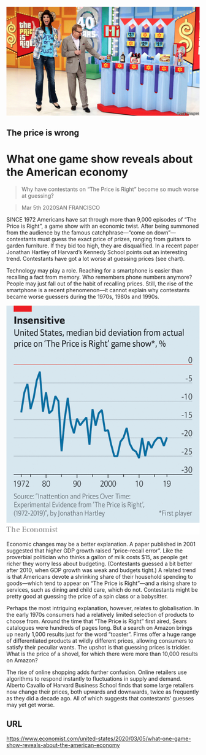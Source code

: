 ![](./images/20200307_USP504.jpg)

## The price is wrong

# What one game show reveals about the American economy

> Why have contestants on “The Price is Right” become so much worse at guessing?

> Mar 5th 2020SAN FRANCISCO

SINCE 1972 Americans have sat through more than 9,000 episodes of “The Price is Right”, a game show with an economic twist. After being summoned from the audience by the famous catchphrase—“come on down”—contestants must guess the exact price of prizes, ranging from guitars to garden furniture. If they bid too high, they are disqualified. In a recent paper Jonathan Hartley of Harvard’s Kennedy School points out an interesting trend. Contestants have got a lot worse at guessing prices (see chart).

Technology may play a role. Reaching for a smartphone is easier than recalling a fact from memory. Who remembers phone numbers anymore? People may just fall out of the habit of recalling prices. Still, the rise of the smartphone is a recent phenomenon—it cannot explain why contestants became worse guessers during the 1970s, 1980s and 1990s.

![](./images/20200307_USC410.png)

Economic changes may be a better explanation. A paper published in 2001 suggested that higher GDP growth raised “price-recall error”. Like the proverbial politician who thinks a gallon of milk costs $15, as people get richer they worry less about budgeting. (Contestants guessed a bit better after 2010, when GDP growth was weak and budgets tight.) A related trend is that Americans devote a shrinking share of their household spending to goods—which tend to appear on “The Price is Right”—and a rising share to services, such as dining and child care, which do not. Contestants might be pretty good at guessing the price of a spin class or a babysitter.

Perhaps the most intriguing explanation, however, relates to globalisation. In the early 1970s consumers had a relatively limited selection of products to choose from. Around the time that “The Price is Right” first aired, Sears catalogues were hundreds of pages long. But a search on Amazon brings up nearly 1,000 results just for the word “toaster”. Firms offer a huge range of differentiated products at wildly different prices, allowing consumers to satisfy their peculiar wants. The upshot is that guessing prices is trickier. What is the price of a shovel, for which there were more than 10,000 results on Amazon?

The rise of online shopping adds further confusion. Online retailers use algorithms to respond instantly to fluctuations in supply and demand. Alberto Cavallo of Harvard Business School finds that some large retailers now change their prices, both upwards and downwards, twice as frequently as they did a decade ago. All of which suggests that contestants’ guesses may yet get worse.

## URL

https://www.economist.com/united-states/2020/03/05/what-one-game-show-reveals-about-the-american-economy
